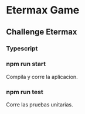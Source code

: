 # Etermax Game
## Challenge Etermax
### Typescript

### npm run start

Compila y corre la aplicacion.

### npm run test

Corre las pruebas unitarias.
